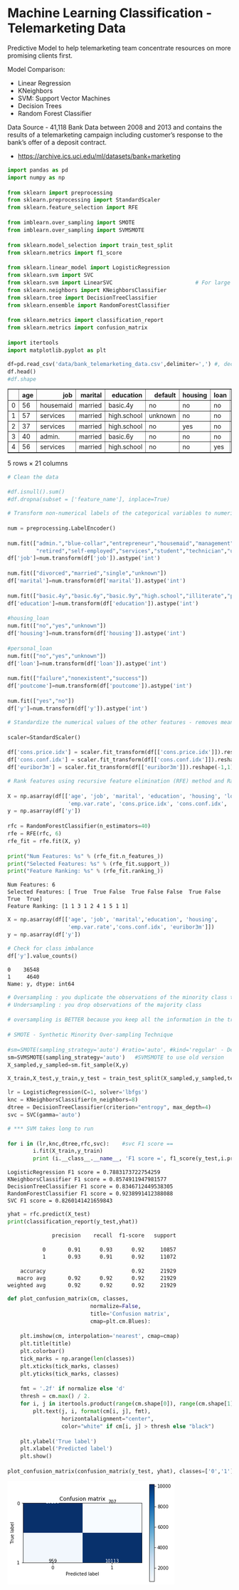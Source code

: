 # Machine Learning Classification - Telemarketing Data

Predictive Model to help  telemarketing team concentrate resources on more promising clients first.

Model Comparison:
- Linear Regression
- KNeighbors
- SVM: Support Vector Machines
- Decision Trees
- Random Forest Classifier

Data Source - 41,118 Bank Data between 2008 and 2013 and contains the results of a telemarketing campaign including customer’s response to the bank’s offer of a deposit contract.
- https://archive.ics.uci.edu/ml/datasets/bank+marketing


```python
import pandas as pd
import numpy as np

from sklearn import preprocessing
from sklearn.preprocessing import StandardScaler
from sklearn.feature_selection import RFE

from imblearn.over_sampling import SMOTE
from imblearn.over_sampling import SVMSMOTE

from sklearn.model_selection import train_test_split
from sklearn.metrics import f1_score

from sklearn.linear_model import LogisticRegression
from sklearn.svm import SVC
from sklearn.svm import LinearSVC                          # For large datasets
from sklearn.neighbors import KNeighborsClassifier
from sklearn.tree import DecisionTreeClassifier
from sklearn.ensemble import RandomForestClassifier

from sklearn.metrics import classification_report
from sklearn.metrics import confusion_matrix

import itertools
import matplotlib.pyplot as plt

```


```python
df=pd.read_csv('data/bank_telemarketing_data.csv',delimiter=',') #, decimal=','
df.head()
#df.shape
```




<div>
<style scoped>
    .dataframe tbody tr th:only-of-type {
        vertical-align: middle;
    }

    .dataframe tbody tr th {
        vertical-align: top;
    }

    .dataframe thead th {
        text-align: right;
    }
</style>
<table border="1" class="dataframe">
  <thead>
    <tr style="text-align: right;">
      <th></th>
      <th>age</th>
      <th>job</th>
      <th>marital</th>
      <th>education</th>
      <th>default</th>
      <th>housing</th>
      <th>loan</th>
      <th>contact</th>
      <th>month</th>
      <th>day_of_week</th>
      <th>...</th>
      <th>campaign</th>
      <th>pdays</th>
      <th>previous</th>
      <th>poutcome</th>
      <th>emp.var.rate</th>
      <th>cons.price.idx</th>
      <th>cons.conf.idx</th>
      <th>euribor3m</th>
      <th>nr.employed</th>
      <th>y</th>
    </tr>
  </thead>
  <tbody>
    <tr>
      <td>0</td>
      <td>56</td>
      <td>housemaid</td>
      <td>married</td>
      <td>basic.4y</td>
      <td>no</td>
      <td>no</td>
      <td>no</td>
      <td>telephone</td>
      <td>may</td>
      <td>mon</td>
      <td>...</td>
      <td>1</td>
      <td>999</td>
      <td>0</td>
      <td>nonexistent</td>
      <td>1.1</td>
      <td>93.994</td>
      <td>-36.4</td>
      <td>4.857</td>
      <td>5191.0</td>
      <td>no</td>
    </tr>
    <tr>
      <td>1</td>
      <td>57</td>
      <td>services</td>
      <td>married</td>
      <td>high.school</td>
      <td>unknown</td>
      <td>no</td>
      <td>no</td>
      <td>telephone</td>
      <td>may</td>
      <td>mon</td>
      <td>...</td>
      <td>1</td>
      <td>999</td>
      <td>0</td>
      <td>nonexistent</td>
      <td>1.1</td>
      <td>93.994</td>
      <td>-36.4</td>
      <td>4.857</td>
      <td>5191.0</td>
      <td>no</td>
    </tr>
    <tr>
      <td>2</td>
      <td>37</td>
      <td>services</td>
      <td>married</td>
      <td>high.school</td>
      <td>no</td>
      <td>yes</td>
      <td>no</td>
      <td>telephone</td>
      <td>may</td>
      <td>mon</td>
      <td>...</td>
      <td>1</td>
      <td>999</td>
      <td>0</td>
      <td>nonexistent</td>
      <td>1.1</td>
      <td>93.994</td>
      <td>-36.4</td>
      <td>4.857</td>
      <td>5191.0</td>
      <td>no</td>
    </tr>
    <tr>
      <td>3</td>
      <td>40</td>
      <td>admin.</td>
      <td>married</td>
      <td>basic.6y</td>
      <td>no</td>
      <td>no</td>
      <td>no</td>
      <td>telephone</td>
      <td>may</td>
      <td>mon</td>
      <td>...</td>
      <td>1</td>
      <td>999</td>
      <td>0</td>
      <td>nonexistent</td>
      <td>1.1</td>
      <td>93.994</td>
      <td>-36.4</td>
      <td>4.857</td>
      <td>5191.0</td>
      <td>no</td>
    </tr>
    <tr>
      <td>4</td>
      <td>56</td>
      <td>services</td>
      <td>married</td>
      <td>high.school</td>
      <td>no</td>
      <td>no</td>
      <td>yes</td>
      <td>telephone</td>
      <td>may</td>
      <td>mon</td>
      <td>...</td>
      <td>1</td>
      <td>999</td>
      <td>0</td>
      <td>nonexistent</td>
      <td>1.1</td>
      <td>93.994</td>
      <td>-36.4</td>
      <td>4.857</td>
      <td>5191.0</td>
      <td>no</td>
    </tr>
  </tbody>
</table>
<p>5 rows × 21 columns</p>
</div>




```python
# Clean the data

#df.isnull().sum()
#df.dropna(subset = ['feature_name'], inplace=True)
```


```python
# Transform non-numerical labels of the categorical variables to numerical and convert to integers

num = preprocessing.LabelEncoder()

num.fit(["admin.","blue-collar","entrepreneur","housemaid","management",
         "retired","self-employed","services","student","technician","unemployed","unknown"])
df['job']=num.transform(df['job']).astype('int')

num.fit(["divorced","married","single","unknown"])
df['marital']=num.transform(df['marital']).astype('int')

num.fit(["basic.4y","basic.6y","basic.9y","high.school","illiterate","professional.course","university.degree","unknown"])
df['education']=num.transform(df['education']).astype('int')

#housing_loan
num.fit(["no","yes","unknown"])
df['housing']=num.transform(df['housing']).astype('int')

#personal_loan
num.fit(["no","yes","unknown"])
df['loan']=num.transform(df['loan']).astype('int')

num.fit(["failure","nonexistent","success"])
df['poutcome']=num.transform(df['poutcome']).astype('int')

num.fit(["yes","no"])
df['y']=num.transform(df['y']).astype('int')
```


```python
# Standardize the numerical values of the other features - removes mean and scales to unit variance

scaler=StandardScaler()

df['cons.price.idx'] = scaler.fit_transform(df[['cons.price.idx']]).reshape(-1,1)
df['cons.conf.idx'] = scaler.fit_transform(df[['cons.conf.idx']]).reshape(-1,1)
df['euribor3m'] = scaler.fit_transform(df[['euribor3m']]).reshape(-1,1)

```


```python
# Rank features using recursive feature elimination (RFE) method and Random Forest Classifier algorithm as estimator

X = np.asarray(df[['age', 'job', 'marital', 'education', 'housing', 'loan', 
                   'emp.var.rate', 'cons.price.idx', 'cons.conf.idx', 'euribor3m']])
y = np.asarray(df['y'])

rfc = RandomForestClassifier(n_estimators=40)
rfe = RFE(rfc, 6)
rfe_fit = rfe.fit(X, y)

print("Num Features: %s" % (rfe_fit.n_features_))
print("Selected Features: %s" % (rfe_fit.support_))
print("Feature Ranking: %s" % (rfe_fit.ranking_))
```

    Num Features: 6
    Selected Features: [ True  True False  True False False  True False  True  True]
    Feature Ranking: [1 1 3 1 2 4 1 5 1 1]
    


```python
X = np.asarray(df[['age', 'job', 'marital','education', 'housing',
                   'emp.var.rate','cons.conf.idx', 'euribor3m']])
y = np.asarray(df['y'])
```


```python
# Check for class imbalance
df['y'].value_counts()
```




    0    36548
    1     4640
    Name: y, dtype: int64




```python
# Oversampling : you duplicate the observations of the minority class to obtain a balanced dataset.
# Undersampling : you drop observations of the majority class

# oversampling is BETTER because you keep all the information in the training dataset.

# SMOTE - Synthetic Minority Over-sampling Technique

#sm=SMOTE(sampling_strategy='auto') #ratio='auto', #kind='regular' - Deprecated
sm=SVMSMOTE(sampling_strategy='auto')   #SVMSMOTE to use old version
X_sampled,y_sampled=sm.fit_sample(X,y)
```


```python
X_train,X_test,y_train,y_test = train_test_split(X_sampled,y_sampled,test_size=0.3,random_state=0)
```


```python
lr = LogisticRegression(C=1, solver='lbfgs')
knc = KNeighborsClassifier(n_neighbors=8)
dtree = DecisionTreeClassifier(criterion="entropy", max_depth=4)
svc = SVC(gamma='auto')
```


```python
# *** SVM takes long to run

for i in (lr,knc,dtree,rfc,svc):    #svc F1 score == 
        i.fit(X_train,y_train)
        print (i.__class__.__name__, 'F1 score =', f1_score(y_test,i.predict(X_test)))
```

    LogisticRegression F1 score = 0.7883173722754259
    KNeighborsClassifier F1 score = 0.8574911947981577
    DecisionTreeClassifier F1 score = 0.8346712449538305
    RandomForestClassifier F1 score = 0.9238991412388088
    SVC F1 score = 0.8260141421659843
    


```python
yhat = rfc.predict(X_test)
print(classification_report(y_test,yhat))
```

                  precision    recall  f1-score   support
    
               0       0.91      0.93      0.92     10857
               1       0.93      0.91      0.92     11072
    
        accuracy                           0.92     21929
       macro avg       0.92      0.92      0.92     21929
    weighted avg       0.92      0.92      0.92     21929
    
    


```python
def plot_confusion_matrix(cm, classes,
                          normalize=False,
                          title='Confusion matrix',
                          cmap=plt.cm.Blues):
    
    plt.imshow(cm, interpolation='nearest', cmap=cmap)
    plt.title(title)
    plt.colorbar()
    tick_marks = np.arange(len(classes))
    plt.xticks(tick_marks, classes)
    plt.yticks(tick_marks, classes)

    fmt = '.2f' if normalize else 'd'
    thresh = cm.max() / 2.
    for i, j in itertools.product(range(cm.shape[0]), range(cm.shape[1])):
        plt.text(j, i, format(cm[i, j], fmt),
                 horizontalalignment="center",
                 color="white" if cm[i, j] > thresh else "black")

    plt.ylabel('True label')
    plt.xlabel('Predicted label')
    plt.show()

plot_confusion_matrix(confusion_matrix(y_test, yhat), classes=['0','1'],normalize= False,  title='Confusion matrix')
```


![png](output_14_0.png)

